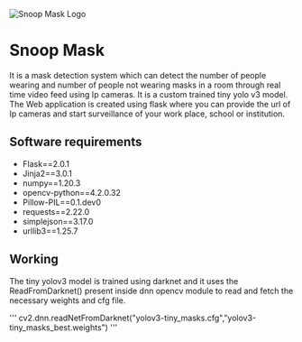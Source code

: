 ![Snoop Mask Logo](https://github.com/mitangshu/Snoop-Mask---Heroku/blob/main/SnoopMaskBGBlack.jpg)
# Snoop Mask
It is a mask detection system which can detect the number of people wearing and number of people not wearing masks in a room through real time video feed using Ip cameras. It is a custom trained tiny yolo v3 model. The Web application is created using flask where you can provide the url of Ip cameras and start surveillance of your work place, school or institution.

## Software requirements

- Flask==2.0.1
- Jinja2==3.0.1
- numpy==1.20.3
- opencv-python==4.2.0.32
- Pillow-PIL==0.1.dev0
- requests==2.22.0
- simplejson==3.17.0
- urllib3==1.25.7

## Working

The tiny yolov3 model is trained using darknet and it uses the ReadFromDarknet() present inside dnn opencv module to read and fetch the necessary weights and cfg file.

'''
cv2.dnn.readNetFromDarknet("yolov3-tiny_masks.cfg","yolov3-tiny_masks_best.weights")
'''
